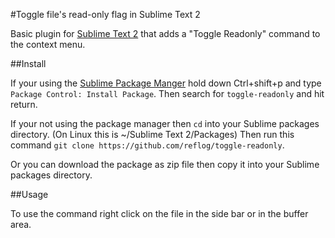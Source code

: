 #Toggle file's read-only flag in Sublime Text 2

Basic plugin for [Sublime Text 2][1] that adds a "Toggle Readonly" command to the
context menu.

##Install

If your using the [Sublime Package Manger][2] hold down Ctrl+shift+p and type
`Package Control: Install Package`. Then search for `toggle-readonly` and hit return.

If your not using the package manager then `cd` into your Sublime packages directory. (On Linux this is ~/Sublime Text 2/Packages) Then run this command `git clone https://github.com/reflog/toggle-readonly`.

Or you can download the package as zip file [][3] then copy it into your Sublime packages directory.

##Usage

To use the command right click on the file in the side bar or in the buffer area.


  [1]: http://www.sublimetext.com/2
  [2]: http://wbond.net/sublime_packages/package_control
  [3]: https://github.com/reflog/toggle-readonly/zipball/master
